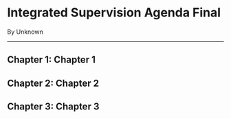 # Integrated Supervision Agenda Final

By Unknown

---


## Chapter 1: Chapter 1




## Chapter 2: Chapter 2




## Chapter 3: Chapter 3


